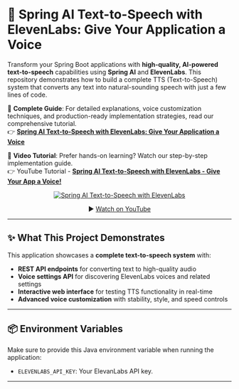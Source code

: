 # 🎤 Spring AI Text-to-Speech with ElevenLabs: Give Your Application a Voice

Transform your Spring Boot applications with **high-quality, AI-powered text-to-speech** capabilities using **Spring AI** and **ElevenLabs**. This repository demonstrates how to build a complete TTS (Text-to-Speech) system that converts any text into natural-sounding speech with just a few lines of code.

📖 **Complete Guide**: For detailed explanations, voice customization techniques, and production-ready implementation strategies, read our comprehensive tutorial.<br>
👉 [**Spring AI Text-to-Speech with ElevenLabs: Give Your Application a Voice**](https://bootcamptoprod.com/spring-ai-text-to-speech-with-elevenlabs/)

🎥 **Video Tutorial**: Prefer hands-on learning? Watch our step-by-step implementation guide.<br>
👉 YouTube Tutorial - [**Spring AI Text-to-Speech with ElevenLabs - Give Your App a Voice!**](https://youtu.be/vVS4gMFHPNs)

<p align="center">
  <a href="https://youtu.be/vVS4gMFHPNs">
    <img src="https://img.youtube.com/vi/vVS4gMFHPNs/0.jpg" alt="Spring AI Text-to-Speech with ElevenLabs" />
  </a>
</p>

<p align="center">
  ▶️ <a href="https://youtu.be/vVS4gMFHPNs">Watch on YouTube</a>
</p>

---

## ✨ What This Project Demonstrates

This application showcases a **complete text-to-speech system** with:

- **REST API endpoints** for converting text to high-quality audio
- **Voice settings API** for discovering ElevenLabs voices and related settings
- **Interactive web interface** for testing TTS functionality in real-time
- **Advanced voice customization** with stability, style, and speed controls

---

## 📦 Environment Variables

Make sure to provide this Java environment variable when running the application:

-   `ELEVENLABS_API_KEY`: Your ElevanLabs API key.

---